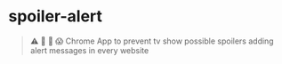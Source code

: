 # spoiler-alert

> ⚠️ 👀 🚨 😱 Chrome App to prevent tv show possible spoilers adding alert messages in every website

